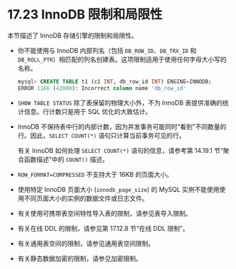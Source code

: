 # 17.23 InnoDB 限制和局限性

本节描述了 InnoDB 存储引擎的限制和局限性。

- 你不能使用与 InnoDB 内部列名（包括 `DB_ROW_ID`、`DB_TRX_ID` 和 `DB_ROLL_PTR`）相匹配的列名创建表。这项限制适用于使用任何字母大小写的名称。

  ```sql
  mysql> CREATE TABLE t1 (c1 INT, db_row_id INT) ENGINE=INNODB;
  ERROR 1166 (42000): Incorrect column name 'db_row_id'
  ```

- `SHOW TABLE STATUS` 除了表保留的物理大小外，不为 InnoDB 表提供准确的统计信息。行计数只是用于 SQL 优化的大致估计。

- InnoDB 不保持表中行的内部计数，因为并发事务可能同时“看到”不同数量的行。因此，`SELECT COUNT(*)` 语句只计算当前事务可见的行。

  有关 InnoDB 如何处理 `SELECT COUNT(*)` 语句的信息，请参考第 14.19.1 节“聚合函数描述”中的 `COUNT()` 描述。

- `ROW_FORMAT=COMPRESSED` 不支持大于 16KB 的页面大小。

- 使用特定 InnoDB 页面大小 (`innodb_page_size`) 的 MySQL 实例不能使用使用不同页面大小的实例的数据文件或日志文件。

- 有关使用可携带表空间特性导入表的限制，请参见表导入限制。

- 有关在线 DDL 的限制，请参见第 17.12.8 节“在线 DDL 限制”。

- 有关通用表空间的限制，请参见通用表空间限制。

- 有关静态数据加密的限制，请参见加密限制。

```